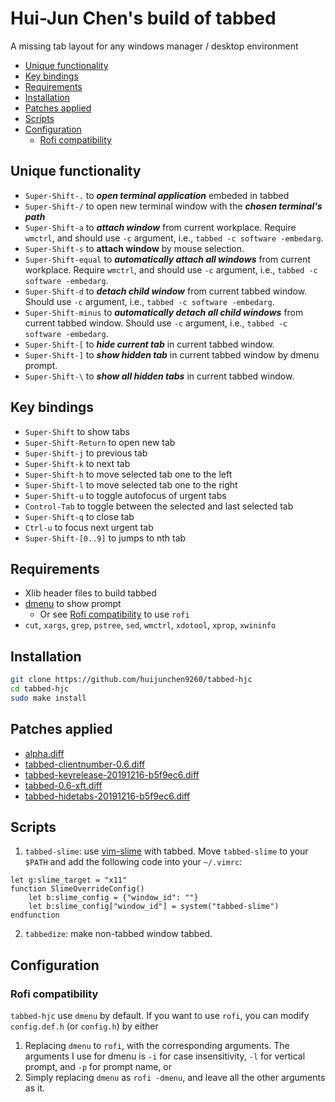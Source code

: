 # Hui-Jun Chen's build of tabbed

A missing tab layout for any windows manager / desktop environment

<!-- vim-markdown-toc GFM -->

* [Unique functionality](#unique-functionality)
* [Key bindings](#key-bindings)
* [Requirements](#requirements)
* [Installation](#installation)
* [Patches applied](#patches-applied)
* [Scripts](#scripts)
* [Configuration](#configuration)
	* [Rofi compatibility](#rofi-compatibility)

<!-- vim-markdown-toc -->

## Unique functionality

- `Super-Shift-.` to ***open terminal application*** embeded in tabbed
- `Super-Shift-/` to open new terminal window with the ***chosen terminal's path***
- `Super-Shift-a` to ***attach window*** from current workplace. Require `wmctrl`, and should use `-c` argument, i.e., `tabbed -c software -embedarg`.
- `Super-Shift-s` to **attach window** by mouse selection.
- `Super-Shift-equal` to ***automatically attach all windows*** from current workplace. Require `wmctrl`, and should use `-c` argument, i.e., `tabbed -c software -embedarg`.
- `Super-Shift-d` to ***detach child window*** from current tabbed window. Should use `-c` argument, i.e., `tabbed -c software -embedarg`.
- `Super-Shift-minus` to ***automatically detach all child windows*** from current tabbed window. Should use `-c` argument, i.e., `tabbed -c software -embedarg`.
- `Super-Shift-[` to ***hide current tab*** in current tabbed window.
- `Super-Shift-]` to ***show hidden tab*** in current tabbed window by dmenu prompt.
- `Super-Shift-\` to ***show all hidden tabs*** in current tabbed window.

## Key bindings

- `Super-Shift` to show tabs
- `Super-Shift-Return` to open new tab
- `Super-Shift-j` to previous tab
- `Super-Shift-k` to next tab
- `Super-Shift-h` to move selected tab one to the left
- `Super-Shift-l` to move selected tab one to the right
- `Super-Shift-u` to toggle autofocus of urgent tabs
- `Control-Tab` to toggle between the selected and last selected tab
- `Super-Shift-q` to close tab
- `Ctrl-u` to focus next urgent tab
- `Super-Shift-[0..9]` to jumps to nth tab

## Requirements

- Xlib header files to build tabbed
- [dmenu](https://tools.suckless.org/dmenu/) to show prompt
    - Or see [Rofi compatibility](#rofi-compatibility) to use `rofi`
- `cut`, `xargs`, `grep`, `pstree`, `sed`, `wmctrl`, `xdotool`, `xprop`, `xwininfo`

## Installation

```sh
git clone https://github.com/huijunchen9260/tabbed-hjc
cd tabbed-hjc
sudo make install
```

## Patches applied

- [alpha.diff](https://tools.suckless.org/tabbed/patches/alpha/)
- [tabbed-clientnumber-0.6.diff](https://tools.suckless.org/tabbed/patches/clientnumber/)
- [tabbed-keyrelease-20191216-b5f9ec6.diff](https://tools.suckless.org/tabbed/patches/keyrelease/)
- [tabbed-0.6-xft.diff](https://tools.suckless.org/tabbed/patches/xft/)
- [tabbed-hidetabs-20191216-b5f9ec6.diff](https://tools.suckless.org/tabbed/patches/hidetabs/)

## Scripts

1. `tabbed-slime`: use [vim-slime](https://github.com/jpalardy/vim-slime) with tabbed.
Move `tabbed-slime` to your `$PATH` and add the following code into your `~/.vimrc`:

```vimL
let g:slime_target = "x11"
function SlimeOverrideConfig()
    let b:slime_config = {"window_id": ""}
    let b:slime_config["window_id"] = system("tabbed-slime")
endfunction
```

2. `tabbedize`: make non-tabbed window tabbed.


## Configuration

### Rofi compatibility

`tabbed-hjc` use `dmenu` by default. If you want to use `rofi`, you can modify `config.def.h` (or `config.h`) by either

1. Replacing `dmenu` to `rofi`, with the corresponding arguments. The arguments I use for dmenu is `-i` for case insensitivity, `-l` for vertical prompt, and `-p` for prompt name, or
2. Simply replacing `dmenu` as `rofi -dmenu`, and leave all the other arguments as it.
